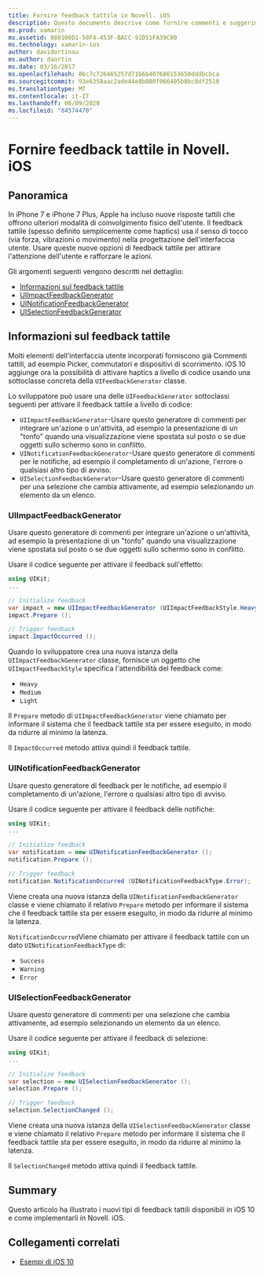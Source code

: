 ```yaml
---
title: Fornire feedback tattile in Novell. iOS
description: Questo documento descrive come fornire commenti e suggerimenti tattili in un'app Novell. iOS. Vengono illustrati UIImpactFeedbackGenerator, UINotificationFeedbackGenerator e UISelectionFeedbackGenerator.
ms.prod: xamarin
ms.assetid: 888106D1-58F4-453F-BACC-91D51FA39C80
ms.technology: xamarin-ios
author: davidortinau
ms.author: daortin
ms.date: 03/16/2017
ms.openlocfilehash: 86c7c726465257d71b6b407686153650dddbcbca
ms.sourcegitcommit: 93e6358aac2ade44e8b800f066405b8bc8df2510
ms.translationtype: MT
ms.contentlocale: it-IT
ms.lasthandoff: 06/09/2020
ms.locfileid: "84574470"
---
```

# <a name="providing-haptic-feedback-in-xamarinios"></a>Fornire feedback tattile in Novell. iOS

<a name="Overview"></a>

## <a name="overview"></a>Panoramica

In iPhone 7 e iPhone 7 Plus, Apple ha incluso nuove risposte tattili che offrono ulteriori modalità di coinvolgimento fisico dell'utente. Il feedback tattile (spesso definito semplicemente come haptics) usa il senso di tocco (via forza, vibrazioni o movimento) nella progettazione dell'interfaccia utente. Usare queste nuove opzioni di feedback tattile per attirare l'attenzione dell'utente e rafforzare le azioni.

Gli argomenti seguenti vengono descritti nel dettaglio:

- [Informazioni sul feedback tattile](#About-Haptic-Feedback)
- [UIImpactFeedbackGenerator](#UIImpactFeedbackGenerator)
- [UINotificationFeedbackGenerator](#UINotificationFeedbackGenerator)
- [UISelectionFeedbackGenerator](#UISelectionFeedbackGenerator)

<a name="About-Haptic-Feedback"></a>

## <a name="about-haptic-feedback"></a>Informazioni sul feedback tattile

Molti elementi dell'interfaccia utente incorporati forniscono già Commenti tattili, ad esempio Picker, commutatori e dispositivi di scorrimento. iOS 10 aggiunge ora la possibilità di attivare haptics a livello di codice usando una sottoclasse concreta della `UIFeedbackGenerator` classe.

Lo sviluppatore può usare una delle `UIFeedbackGenerator` sottoclassi seguenti per attivare il feedback tattile a livello di codice:

- `UIImpactFeedbackGenerator`-Usare questo generatore di commenti per integrare un'azione o un'attività, ad esempio la presentazione di un "tonfo" quando una visualizzazione viene spostata sul posto o se due oggetti sullo schermo sono in conflitto.
- `UINotificationFeedbackGenerator`-Usare questo generatore di commenti per le notifiche, ad esempio il completamento di un'azione, l'errore o qualsiasi altro tipo di avviso.
- `UISelectionFeedbackGenerator`-Usare questo generatore di commenti per una selezione che cambia attivamente, ad esempio selezionando un elemento da un elenco.

<a name="UIImpactFeedbackGenerator"></a>

### <a name="uiimpactfeedbackgenerator"></a>UIImpactFeedbackGenerator

Usare questo generatore di commenti per integrare un'azione o un'attività, ad esempio la presentazione di un "tonfo" quando una visualizzazione viene spostata sul posto o se due oggetti sullo schermo sono in conflitto.

Usare il codice seguente per attivare il feedback sull'effetto:

```csharp
using UIKit;
...

// Initialize feedback
var impact = new UIImpactFeedbackGenerator (UIImpactFeedbackStyle.Heavy);
impact.Prepare ();

// Trigger feedback
impact.ImpactOccurred ();
```

Quando lo sviluppatore crea una nuova istanza della `UIImpactFeedbackGenerator` classe, fornisce un oggetto che `UIImpactFeedbackStyle` specifica l'attendibilità del feedback come:

- `Heavy`
- `Medium`
- `Light`

Il `Prepare` metodo di `UIImpactFeedbackGenerator` viene chiamato per informare il sistema che il feedback tattile sta per essere eseguito, in modo da ridurre al minimo la latenza.

Il `ImpactOccurred` metodo attiva quindi il feedback tattile.

<a name="UINotificationFeedbackGenerator"></a>

### <a name="uinotificationfeedbackgenerator"></a>UINotificationFeedbackGenerator

Usare questo generatore di feedback per le notifiche, ad esempio il completamento di un'azione, l'errore o qualsiasi altro tipo di avviso.

Usare il codice seguente per attivare il feedback delle notifiche:

```csharp
using UIKit;
...

// Initialize feedback
var notification = new UINotificationFeedbackGenerator ();
notification.Prepare ();

// Trigger feedback
notification.NotificationOccurred (UINotificationFeedbackType.Error);
```

Viene creata una nuova istanza della `UINotificationFeedbackGenerator` classe e viene chiamato il relativo `Prepare` metodo per informare il sistema che il feedback tattile sta per essere eseguito, in modo da ridurre al minimo la latenza.

`NotificationOccurred`Viene chiamato per attivare il feedback tattile con un dato `UINotificationFeedbackType` di:

- `Success`
- `Warning`
- `Error`

<a name="UISelectionFeedbackGenerator"></a>

### <a name="uiselectionfeedbackgenerator"></a>UISelectionFeedbackGenerator

Usare questo generatore di commenti per una selezione che cambia attivamente, ad esempio selezionando un elemento da un elenco.

Usare il codice seguente per attivare il feedback di selezione:

```csharp
using UIKit;
...

// Initialize feedback
var selection = new UISelectionFeedbackGenerator ();
selection.Prepare ();

// Trigger feedback
selection.SelectionChanged ();
```

Viene creata una nuova istanza della `UISelectionFeedbackGenerator` classe e viene chiamato il relativo `Prepare` metodo per informare il sistema che il feedback tattile sta per essere eseguito, in modo da ridurre al minimo la latenza.

Il `SelectionChanged` metodo attiva quindi il feedback tattile.

## <a name="summary"></a>Summary

Questo articolo ha illustrato i nuovi tipi di feedback tattili disponibili in iOS 10 e come implementarli in Novell. iOS.

## <a name="related-links"></a>Collegamenti correlati

- [Esempi di iOS 10](https://docs.microsoft.com/samples/browse/?products=xamarin&term=Xamarin.iOS+iOS10)
